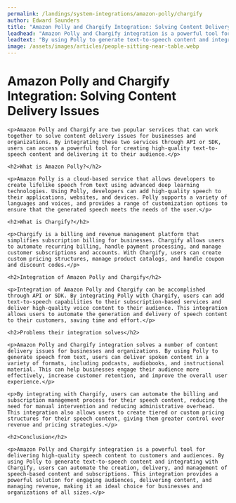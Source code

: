 ```yaml
---
permalink: /landings/system-integrations/amazon-polly/chargify
author: Edward Saunders
title: "Amazon Polly and Chargify Integration: Solving Content Delivery Issues"
leadhead: "Amazon Polly and Chargify integration is a powerful tool for delivering high-quality speech content to customers and audiences"
leadtext: "By using Polly to generate text-to-speech content and integrating with Chargify, users can automate the creation, delivery, and management of speech-based content and subscriptions. This integration provides a powerful solution for engaging audiences, delivering content, and managing revenue, making it an ideal choice for businesses and organizations of all sizes."
image: /assets/images/articles/people-sitting-near-table.webp
---
```

<div class="arttext">
	<h1>Amazon Polly and Chargify Integration: Solving Content Delivery Issues</h1>

	<p>Amazon Polly and Chargify are two popular services that can work together to solve content delivery issues for businesses and organizations. By integrating these two services through API or SDK, users can access a powerful tool for creating high-quality text-to-speech content and delivering it to their audience.</p>

	<h2>What is Amazon Polly?</h2>

	<p>Amazon Polly is a cloud-based service that allows developers to create lifelike speech from text using advanced deep learning technologies. Using Polly, developers can add high-quality speech to their applications, websites, and devices. Polly supports a variety of languages and voices, and provides a range of customization options to ensure that the generated speech meets the needs of the user.</p>

	<h2>What is Chargify?</h2>

	<p>Chargify is a billing and revenue management platform that simplifies subscription billing for businesses. Chargify allows users to automate recurring billing, handle payment processing, and manage customer subscriptions and accounts. With Chargify, users can create custom pricing structures, manage product catalogs, and handle coupon and discount codes.</p>

	<h2>Integration of Amazon Polly and Chargify</h2>

	<p>Integration of Amazon Polly and Chargify can be accomplished through API or SDK. By integrating Polly with Chargify, users can add text-to-speech capabilities to their subscription-based services and deliver high-quality voice content to their audience. This integration allows users to automate the generation and delivery of speech content to their customers, saving time and effort.</p>

	<h2>Problems their integration solves</h2>

	<p>Amazon Polly and Chargify integration solves a number of content delivery issues for businesses and organizations. By using Polly to generate speech from text, users can deliver spoken content in a variety of formats, including podcasts, audiobooks, and instructional material. This can help businesses engage their audience more effectively, increase customer retention, and improve the overall user experience.</p>

	<p>By integrating with Chargify, users can automate the billing and subscription management process for their speech content, reducing the need for manual intervention and reducing administrative overhead. This integration also allows users to create tiered or custom pricing structures for their speech content, giving them greater control over revenue and pricing strategies.</p>

	<h2>Conclusion</h2>

	<p>Amazon Polly and Chargify integration is a powerful tool for delivering high-quality speech content to customers and audiences. By using Polly to generate text-to-speech content and integrating with Chargify, users can automate the creation, delivery, and management of speech-based content and subscriptions. This integration provides a powerful solution for engaging audiences, delivering content, and managing revenue, making it an ideal choice for businesses and organizations of all sizes.</p>

</div>